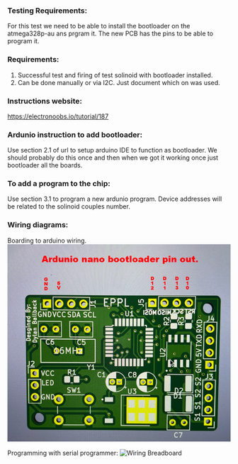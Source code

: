 ### Testing Requirements:
For this test we need to be able to install the bootloader on the atmega328p-au ans prgram it. The new PCB has the pins to be able to program it.

### Requirements:
1. Successful test and firing of test solinoid with bootloader installed.   
2. Can be done manually or via I2C. Just document which on was used.  
### Instructions website:
https://electronoobs.io/tutorial/187

### Ardunio instruction to add bootloader:
Use section 2.1 of url to setup arduino IDE to function as bootloader. We should probably do this once and then when we got it working once just bootloader all the boards. 

### To add a program to the chip:
Use section 3.1 to program a new ardunio program. Device addresses will be related to the solinoid couples number.

### Wiring diagrams:
Boarding to arduino wiring.  
![Wiring Breadboard](images/nano_bootloader.png)

Programming with serial programmer:
![Wiring Breadboard](images/Programmer_pin_out.png)


